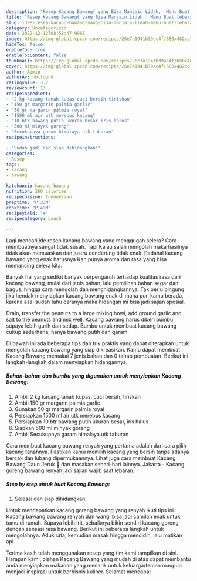 ```yaml
---
description: "Resep Kacang Bawang{ yang Bisa Manjain Lidah,  Menu Buat lebaran"
title: "Resep Kacang Bawang{ yang Bisa Manjain Lidah,  Menu Buat lebaran"
slug: 1398-resep-kacang-bawang-yang-bisa-manjain-lidah-menu-buat-lebaran
category: Uncategorized
date: 2022-12-12T08:58:47.996Z
image: https://img-global.cpcdn.com/recipes/26e7a1941b39ac4f/680x482cq70/kacang-bawang-foto-resep-utama.jpg
hideToc: false
enableToc: true
enableTocContent: false
thumbnail: https://img-global.cpcdn.com/recipes/26e7a1941b39ac4f/680x482cq70/kacang-bawang-foto-resep-utama.jpg
cover: https://img-global.cpcdn.com/recipes/26e7a1941b39ac4f/680x482cq70/kacang-bawang-foto-resep-utama.jpg
author: Admin
authorAv: notfound
ratingvalue: 3.2
reviewcount: 13
recipeingredient:
- "2 kg kacang tanah kupas cuci bersih tiriskan"
- "150 gr margarin palmia garlic"
- "50 gr margarin palmia royal"
- "1500 ml air utk merebus kacang"
- "10 btr bawang putih ukuran besar iris halus"
- "500 ml minyak goreng"
- "Secukupnya garam himalaya utk taburan"
recipeinstructions:

- "Sudah jadi dan siap dihidangkan!"
categories:
- Resep
tags:
- kacang
- bawang

katakunci: kacang bawang 
nutrition: 260 calories
recipecuisine: Indonesian
preptime: "PT33M"
cooktime: "PT49M"
recipeyield: "4"
recipecategory: Lunch

---
```



Lagi mencari ide resep kacang bawang yang menggugah selera? Cara membuatnya sangat tidak susah. Tapi Kalau salah mengolah maka hasilnya tidak akan memuaskan dan justru cenderung tidak enak. Padahal kacang bawang yang enak harusnya Kan punya aroma dan rasa yang bisa memancing selera kita.


Banyak hal yang sedikit banyak berpengaruh terhadap kualitas rasa dari kacang bawang, mulai dari jenis bahan, lalu pemilihan bahan segar dan bagus, hingga cara mengolah dan menghidangkannya. Tak perlu bingung jika hendak menyiapkan kacang bawang enak di mana pun kamu berada, karena asal sudah tahu caranya maka hidangan ini bisa jadi sajian spesial.

Drain, transfer the peanuts to a large mixing bowl, add ground garlic and salt to the peanuts and mix well. Kacang bawang harus diberi bumbu supaya lebih gurih dan sedap. Bumbu untuk membuat kacang bawang cukup sederhana, hanya bawang putih dan garam.


Di bawah ini ada beberapa tips dan trik praktis yang dapat diterapkan untuk mengolah kacang bawang yang siap dikreasikan. Kamu dapat membuat Kacang Bawang memakai 7 jenis bahan dan 0 tahap pembuatan. Berikut ini langkah-langkah dalam menyiapkan hidangannya.

<!--inarticleads1-->

##### Bahan-bahan dan bumbu yang digunakan untuk menyiapkan Kacang Bawang:

1. Ambil 2 kg kacang tanah kupas, cuci bersih, tiriskan
1. Ambil 150 gr margarin palmia garlic
1. Gunakan 50 gr margarin palmia royal
1. Persiapkan 1500 ml air utk merebus kacang
1. Persiapkan 10 btr bawang putih ukuran besar, iris halus
1. Siapkan 500 ml minyak goreng
1. Ambil Secukupnya garam himalaya utk taburan


Cara membuat kacang bawang renyah yang pertama adalah dari cara pilih kacang tanahnya. Pastikan kamu memilih kacang yang bersih tanpa adanya bercak dan lubang dipermukaannya. Lihat juga cara membuat Kacang Bawang Daun Jeruk 🍊 dan masakan sehari-hari lainnya. Jakarta - Kacang goreng bawang renyah jadi sajian wajib saat lebaran. 

<!--inarticleads2-->

##### Step by step untuk buat Kacang Bawang:


1. Selesai dan siap dihidangkan!

Untuk mendapatkan kacang goreng bawang yang renyah ikuti tips ini. Kacang bawang bawang renyah dan wangi bisa jadi camilan enak untuk tamu di rumah. Supaya lebih irit, sebaiknya bikin sendiri kacang goreng dengan sensasi rasa bawang. Berikut ini beberapa langkah untuk mengolahnya. Aduk rata, kemudian masak hingga mendidih, lalu matikan api. 

Terima kasih telah menggunakan resep yang tim kami tampilkan di sini. Harapan kami, olahan Kacang Bawang yang mudah di atas dapat membantu anda menyiapkan makanan yang menarik untuk keluarga/teman maupun menjadi inspirasi untuk berbisnis kuliner. Selamat mencoba!
